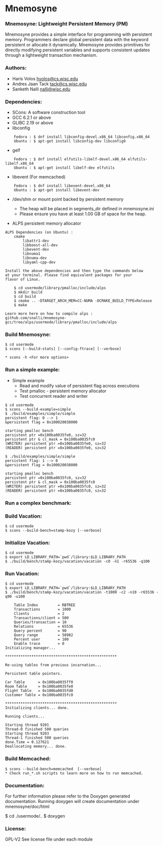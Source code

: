 # Mnemosyne

### Mnemosyne: Lightweight Persistent Memory (PM)

Mnemosyne provides a simple interface for programming with persistent 
memory. Programmers declare global persistent data with the keyword 
persistent or allocate it dynamically. Mnemosyne provides primitives for 
directly modifying persistent variables and supports consistent updates 
through a lightweight transaction mechanism. 

### Authors:

* Haris Volos   <hvolos@cs.wisc.edu>
* Andres Jaan Tack   <tack@cs.wisc.edu>
* Sanketh Nalli <nalli@wisc.edu>

### Dependencies:

* SCons: A software construction tool
* GCC 6.2.1 or above
* GLIBC 2.19 or above
* libconfig
```
	Fedora : $ dnf install libconfig-devel.x86_64 libconfig.x86_64
	Ubuntu : $ apt-get install libconfig-dev libconfig9
```
* gelf
```
	Fedora : $ dnf install elfutils-libelf-devel.x86_64 elfutils-libelf.x86_64
	Ubuntu : $ apt-get install libelf-dev elfutils
```
* libevent (For memcached)
```
	Fedora : $ dnf install libevent-devel.x86_64 
	Ubuntu : $ apt-get install libevent-dev
```
* /dev/shm or mount point backed by persistent memory
	- The heap will be placed in segments_dir defined in mnemosyne.ini
	- Please ensure you have at least 1.00 GB of space for the heap.

* ALPS persistent memory allocator
```
ALPS Dependencies (on Ubuntu) :
	cmake
    	libattr1-dev
    	libboost-all-dev
    	libevent-dev
    	libnuma1
    	libnuma-dev
    	libyaml-cpp-dev
	
Install the above dependencies and then type the commands below
at your terminal. Please find equivalent packages for your 
flavor of Linux. 

	$ cd usermode/library/pmalloc/include/alps
	$ mkdir build
	$ cd build
	$ cmake .. -DTARGET_ARCH_MEM=CC-NUMA -DCMAKE_BUILD_TYPE=Release
	$ make
	
Learn more here on how to compile alps : 
github.com/snalli/mnemosyne-gcc/tree/alps/usermode/library/pmalloc/include/alps
```

### Build Mnemosyne:
```
$ cd usermode
$ scons [--build-stats] [--config-ftrace] [--verbose]
 
* scons -h <For more options>
```

### Run a simple example:

* Simple example
	- Read and modify value of persistent flag across executions
	- Test pmalloc - persistent memory allocator
	- Test concurrent reader and writer
```
$ cd usermode
$ scons --build-example=simple
$ ./build/examples/simple/simple 
persistent flag: 0 --> 1
&persistent flag = 0x100020038000

starting pmalloc bench
persistent ptr =0x100ba0035fe0, sz=32
persistent ptr & cl_mask = 0x100ba0035fc0
(WRITER) persistent ptr =0x100ba0035fe0, sz=32
(READER) persistent ptr =0x100ba0035fe0, sz=32

$ ./build/examples/simple/simple 
persistent flag: 1 --> 0
&persistent flag = 0x100020038000

starting pmalloc bench
persistent ptr =0x100ba0035fc0, sz=32
persistent ptr & cl_mask = 0x100ba0035fc0
(WRITER) persistent ptr =0x100ba0035fc0, sz=32
(READER) persistent ptr =0x100ba0035fc0, sz=32
```

### Run a complex benchmark:

### Build Vacation:
```
$ cd usermode
$ scons --build-bench=stamp-kozy [--verbose]
```

### Initialize Vacation:
```
$ cd usermode
$ export LD_LIBRARY_PATH=`pwd`/library:$LD_LIBRARY_PATH
$ ./build/bench/stamp-kozy/vacation/vacation -c0 -n1 -r65536 -q100
```

### Run Vacation:
```
$ cd usermode
$ export LD_LIBRARY_PATH=`pwd`/library:$LD_LIBRARY_PATH
$ ./build/bench/stamp-kozy/vacation/vacation -t1000 -c2 -n10 -r65536 -q90 -u100

    Table Index         = RBTREE
    Transactions        = 1000
    Clients             = 2
    Transactions/client = 500
    Queries/transaction = 10
    Relations           = 65536
    Query percent       = 90
    Query range         = 58982
    Percent user        = 100
    Enable trace        = 0
Initializing manager... 

***************************************************

Re-using tables from previous incarnation...

Persistent table pointers.

Car Table      = 0x100ba0035ff0
Room Table     = 0x100ba0035fe0
Flight Table   = 0x100ba0035fd0
Customer Table = 0x100ba0035fc0

***************************************************
Initializing clients... done.

Running clients...

Starting thread 9201
Thread-0 finished 500 queries
Starting thread 9203
Thread-1 finished 500 queries
done.Time = 0.127621
Deallocating memory... done.
```
### Build Memcached:
```
$ scons --build-bench=memcached  [--verbose]
* Check run_*.sh scripts to learn more on how to run memcached.
```

### Documentation:
For further information please refer to the Doxygen generated documentation.
Running doxygen will create documentation under mnemosyne/doc/html

$ cd ./usermode/..
$ doxygen

### License:

GPL-V2
See license file under each module


